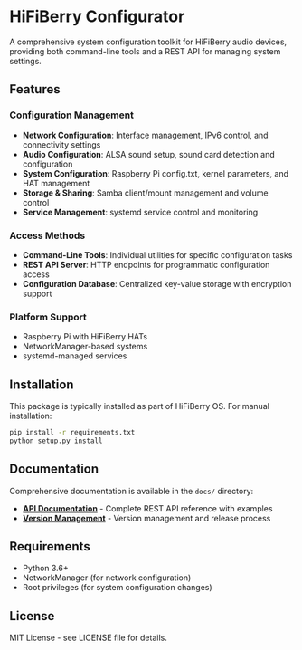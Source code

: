 # HiFiBerry Configurator

A comprehensive system configuration toolkit for HiFiBerry audio devices, providing both command-line tools and a REST API for managing system settings.

## Features

### Configuration Management
- **Network Configuration**: Interface management, IPv6 control, and connectivity settings
- **Audio Configuration**: ALSA sound setup, sound card detection and configuration
- **System Configuration**: Raspberry Pi config.txt, kernel parameters, and HAT management
- **Storage & Sharing**: Samba client/mount management and volume control
- **Service Management**: systemd service control and monitoring

### Access Methods
- **Command-Line Tools**: Individual utilities for specific configuration tasks
- **REST API Server**: HTTP endpoints for programmatic configuration access
- **Configuration Database**: Centralized key-value storage with encryption support

### Platform Support
- Raspberry Pi with HiFiBerry HATs
- NetworkManager-based systems
- systemd-managed services

## Installation

This package is typically installed as part of HiFiBerry OS. For manual installation:

```bash
pip install -r requirements.txt
python setup.py install
```

## Documentation

Comprehensive documentation is available in the `docs/` directory:

- **[API Documentation](docs/api-documentation.md)** - Complete REST API reference with examples
- **[Version Management](docs/version-management.md)** - Version management and release process

## Requirements

- Python 3.6+
- NetworkManager (for network configuration)
- Root privileges (for system configuration changes)

## License

MIT License - see LICENSE file for details.
